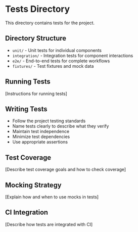 # Tests Directory

This directory contains tests for the project.

## Directory Structure

- `unit/` - Unit tests for individual components
- `integration/` - Integration tests for component interactions
- `e2e/` - End-to-end tests for complete workflows
- `fixtures/` - Test fixtures and mock data

## Running Tests

[Instructions for running tests]

## Writing Tests

- Follow the project testing standards
- Name tests clearly to describe what they verify
- Maintain test independence
- Minimize test dependencies
- Use appropriate assertions

## Test Coverage

[Describe test coverage goals and how to check coverage]

## Mocking Strategy

[Explain how and when to use mocks in tests]

## CI Integration

[Describe how tests are integrated with CI]
